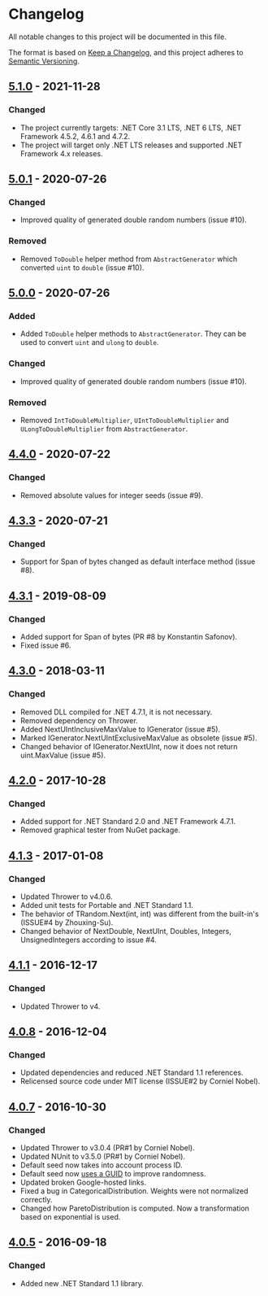 # Changelog

All notable changes to this project will be documented in this file.

The format is based on [Keep a Changelog](https://keepachangelog.com/en/1.0.0/),
and this project adheres to [Semantic Versioning](https://semver.org/spec/v2.0.0.html).

## [5.1.0] - 2021-11-28

### Changed

- The project currently targets: .NET Core 3.1 LTS, .NET 6 LTS, .NET Framework 4.5.2, 4.6.1 and 4.7.2.
- The project will target only .NET LTS releases and supported .NET Framework 4.x releases.

## [5.0.1] - 2020-07-26

### Changed

- Improved quality of generated double random numbers (issue #10).

### Removed

- Removed `ToDouble` helper method from `AbstractGenerator` which converted `uint` to `double` (issue #10).

## [5.0.0] - 2020-07-26

### Added

- Added `ToDouble` helper methods to `AbstractGenerator`. They can be used to convert `uint` and `ulong` to `double`.

### Changed

- Improved quality of generated double random numbers (issue #10).

### Removed

- Removed `IntToDoubleMultiplier`, `UIntToDoubleMultiplier` and `ULongToDoubleMultiplier` from `AbstractGenerator`.

## [4.4.0] - 2020-07-22

### Changed

- Removed absolute values for integer seeds (issue #9).

## [4.3.3] - 2020-07-21

### Changed

- Support for Span of bytes changed as default interface method (issue #8).

## [4.3.1] - 2019-08-09

### Changed

- Added support for Span of bytes (PR #8 by Konstantin Safonov).
- Fixed issue #6.

## [4.3.0] - 2018-03-11

### Changed

- Removed DLL compiled for .NET 4.7.1, it is not necessary.
- Removed dependency on Thrower.
- Added NextUIntInclusiveMaxValue to IGenerator (issue #5).
- Marked IGenerator.NextUIntExclusiveMaxValue as obsolete (issue #5).
- Changed behavior of IGenerator.NextUInt, now it does not return uint.MaxValue (issue #5).

## [4.2.0] - 2017-10-28

### Changed

- Added support for .NET Standard 2.0 and .NET Framework 4.7.1.
- Removed graphical tester from NuGet package.

## [4.1.3] - 2017-01-08

### Changed

- Updated Thrower to v4.0.6.
- Added unit tests for Portable and .NET Standard 1.1.
- The behavior of TRandom.Next(int, int) was different from the built-in's (ISSUE#4 by Zhouxing-Su).
- Changed behavior of NextDouble, NextUInt, Doubles, Integers, UnsignedIntegers according to issue #4.

## [4.1.1] - 2016-12-17

### Changed

- Updated Thrower to v4.

## [4.0.8] - 2016-12-04

### Changed

- Updated dependencies and reduced .NET Standard 1.1 references.
- Relicensed source code under MIT license (ISSUE#2 by Corniel Nobel).

## [4.0.7] - 2016-10-30

### Changed

- Updated Thrower to v3.0.4 (PR#1 by Corniel Nobel).
- Updated NUnit to v3.5.0 (PR#1 by Corniel Nobel).
- Default seed now takes into account process ID.
- Default seed now [uses a GUID](http://stackoverflow.com/a/18267477/1880086) to improve randomness.
- Updated broken Google-hosted links.
- Fixed a bug in CategoricalDistribution. Weights were not normalized correctly.
- Changed how ParetoDistribution is computed. Now a transformation based on exponential is used.

## [4.0.5] - 2016-09-18

### Changed

- Added new .NET Standard 1.1 library.

[5.1.0]: https://gitlab.com/pomma89/troschuetz-random/-/compare/5.0.1...5.1.0
[5.0.1]: https://gitlab.com/pomma89/troschuetz-random/-/compare/5.0.0...5.0.1
[5.0.0]: https://gitlab.com/pomma89/troschuetz-random/-/compare/4.4.0...5.0.0
[4.4.0]: https://gitlab.com/pomma89/troschuetz-random/-/compare/4.3.3...4.4.0
[4.3.3]: https://gitlab.com/pomma89/troschuetz-random/-/compare/v4.3.1...4.3.3
[4.3.1]: https://gitlab.com/pomma89/troschuetz-random/-/compare/v4.3.0...v4.3.1
[4.3.0]: https://gitlab.com/pomma89/troschuetz-random/-/compare/v4.2.0...v4.3.0
[4.2.0]: https://gitlab.com/pomma89/troschuetz-random/-/compare/v4.1.3...v4.2.0
[4.1.3]: https://gitlab.com/pomma89/troschuetz-random/-/compare/v4.1.1...v4.1.3
[4.1.1]: https://gitlab.com/pomma89/troschuetz-random/-/compare/v4.0.8...v4.1.1
[4.0.8]: https://gitlab.com/pomma89/troschuetz-random/-/compare/v4.0.7...v4.0.8
[4.0.7]: https://gitlab.com/pomma89/troschuetz-random/-/compare/v4.0.5...v4.0.7
[4.0.5]: https://gitlab.com/pomma89/troschuetz-random/-/compare/v4.0.4...v4.0.5
